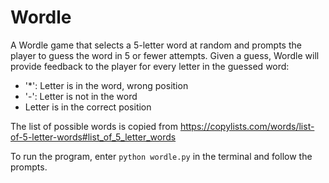 Wordle
===

A Wordle game that selects a 5-letter word at random and prompts the player to guess the word in 5 or fewer attempts. Given a guess, Wordle will provide feedback to the player for every letter in the guessed word:
* '\*': Letter is in the word, wrong position
* '-': Letter is not in the word
* Letter is in the correct position

The list of possible words is copied from https://copylists.com/words/list-of-5-letter-words#list_of_5_letter_words

To run the program, enter `python wordle.py` in the terminal and follow the prompts.